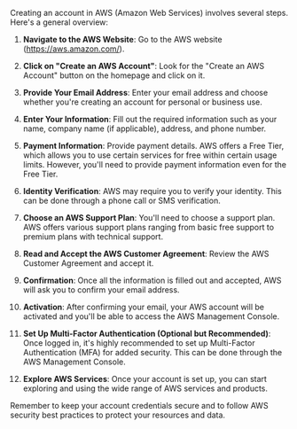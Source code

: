 Creating an account in AWS (Amazon Web Services) involves several steps. Here's a general overview:

1. **Navigate to the AWS Website**: Go to the AWS website (https://aws.amazon.com/).

2. **Click on "Create an AWS Account"**: Look for the "Create an AWS Account" button on the homepage and click on it.

3. **Provide Your Email Address**: Enter your email address and choose whether you're creating an account for personal or business use.

4. **Enter Your Information**: Fill out the required information such as your name, company name (if applicable), address, and phone number.

5. **Payment Information**: Provide payment details. AWS offers a Free Tier, which allows you to use certain services for free within certain usage limits. However, you'll need to provide payment information even for the Free Tier.

6. **Identity Verification**: AWS may require you to verify your identity. This can be done through a phone call or SMS verification.

7. **Choose an AWS Support Plan**: You'll need to choose a support plan. AWS offers various support plans ranging from basic free support to premium plans with technical support.

8. **Read and Accept the AWS Customer Agreement**: Review the AWS Customer Agreement and accept it.

9. **Confirmation**: Once all the information is filled out and accepted, AWS will ask you to confirm your email address.

10. **Activation**: After confirming your email, your AWS account will be activated and you'll be able to access the AWS Management Console.

11. **Set Up Multi-Factor Authentication (Optional but Recommended)**: Once logged in, it's highly recommended to set up Multi-Factor Authentication (MFA) for added security. This can be done through the AWS Management Console.

12. **Explore AWS Services**: Once your account is set up, you can start exploring and using the wide range of AWS services and products.

Remember to keep your account credentials secure and to follow AWS security best practices to protect your resources and data.
